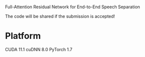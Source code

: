 #
Full-Attention Residual Network for End-to-End Speech Separation

The code will be shared if the submission is accepted!

# Platform
CUDA 11.1
cuDNN 8.0
PyTorch 1.7

